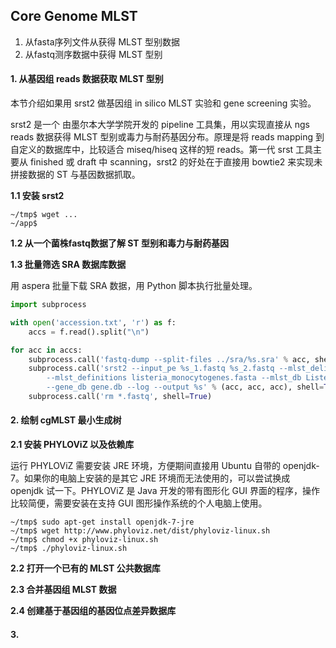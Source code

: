 ## Core Genome MLST

1. 从fasta序列文件从获得 MLST 型别数据
2. 从fastq测序数据中获得 MLST 型别


#### 1. 从基因组 reads 数据获取 MLST 型别

本节介绍如果用 srst2 做基因组 in silico MLST 实验和 gene screening 实验。

srst2 是一个 由墨尔本大学学院开发的 pipeline 工具集，用以实现直接从 ngs reads 数据获得 MLST 型别或毒力与耐药基因分布。原理是将 reads mapping 到自定义的数据库中，比较适合 miseq/hiseq 这样的短 reads。第一代 srst 工具主要从 finished 或 draft 中 scanning，srst2 的好处在于直接用 bowtie2 来实现未拼接数据的 ST 与基因数据抓取。

**1.1 安装 srst2**

```
~/tmp$ wget ...
~/app$
```

**1.2 从一个菌株fastq数据了解 ST 型别和毒力与耐药基因**

**1.3 批量筛选 SRA 数据库数据**

用 aspera 批量下载 SRA 数据，用 Python 脚本执行批量处理。

```python
import subprocess

with open('accession.txt', 'r') as f:
    accs = f.read().split("\n")

for acc in accs:
    subprocess.call('fastq-dump --split-files ../sra/%s.sra' % acc, shell=True)
    subprocess.call('srst2 --input_pe %s_1.fastq %s_2.fastq --mlst_delimiter _ \
        --mlst_definitions listeria_monocytogenes.fasta --mlst_db Listeria.fasta \
        --gene_db gene.db --log --output %s' % (acc, acc, acc), shell=True)
    subprocess.call('rm *.fastq', shell=True)
```

#### 2. 绘制 cgMLST 最小生成树

**2.1 安装 PHYLOViZ 以及依赖库**

运行 PHYLOViZ 需要安装 JRE 环境，方便期间直接用 Ubuntu 自带的 openjdk-7。如果你的电脑上安装的是其它 JRE 环境而无法使用的，可以尝试换成 openjdk 试一下。PHYLOViZ 是 Java 开发的带有图形化 GUI 界面的程序，操作比较简便，需要安装在支持 GUI 图形操作系统的个人电脑上使用。

```
~/tmp$ sudo apt-get install openjdk-7-jre
~/tmp$ wget http://www.phyloviz.net/dist/phyloviz-linux.sh
~/tmp$ chmod +x phyloviz-linux.sh
~/tmp$ ./phyloviz-linux.sh
```

**2.2 打开一个已有的 MLST 公共数据库**

**2.3 合并基因组 MLST 数据**

**2.4 创建基于基因组的基因位点差异数据库**

#### 3.
